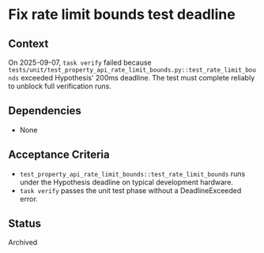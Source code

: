 # Fix rate limit bounds test deadline

## Context
On 2025-09-07, `task verify` failed because `tests/unit/test_property_api_rate_limit_bounds.py::test_rate_limit_bounds`
exceeded Hypothesis' 200ms deadline. The test must complete reliably to unblock
full verification runs.

## Dependencies
- None

## Acceptance Criteria
- `test_property_api_rate_limit_bounds::test_rate_limit_bounds` runs under the
  Hypothesis deadline on typical development hardware.
- `task verify` passes the unit test phase without a DeadlineExceeded error.

## Status
Archived
